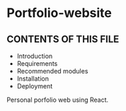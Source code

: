 # Portfolio-website

CONTENTS OF THIS FILE
---------------------

 * Introduction
 * Requirements
 * Recommended modules
 * Installation
 * Deployment

Personal porfolio web using React.
